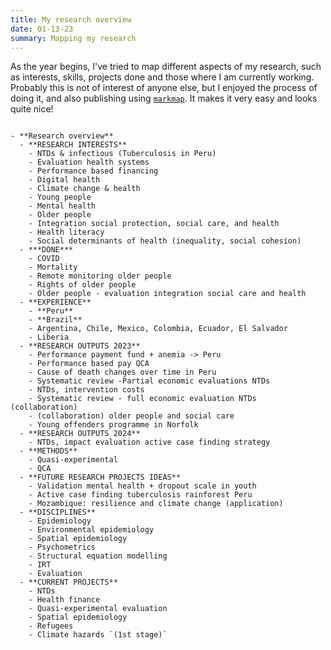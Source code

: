 ```yaml
---
title: My research overview
date: 01-13-23
summary: Mapping my research
---
```


As the year begins, I've tried to map different aspects of my research, such as interests, skills, projects done and those where I am currently working. Probably this is not of interest of anyone else, but I enjoyed the process of doing it, and also publishing using [`markmap`](https://markmap.js.org/). It makes it very easy and looks quite nice!

```markmap

- **Research overview**
  - **RESEARCH INTERESTS**
    - NTDs & infectious (Tuberculosis in Peru)
    - Evaluation health systems
    - Performance based financing
    - Digital health
    - Climate change & health
    - Young people
    - Mental health
    - Older people
    - Integration social protection, social care, and health
    - Health literacy
    - Social determinants of health (inequality, social cohesion)
  - ***DONE***
    - COVID
    - Mortality
    - Remote monitoring older people
    - Rights of older people
    - Older people - evaluation integration social care and health
  - **EXPERIENCE**
    - **Peru**
    - **Brazil**
    - Argentina, Chile, Mexico, Colombia, Ecuador, El Salvador
    - Liberia
  - **RESEARCH OUTPUTS 2023**
    - Performance payment fund + anemia -> Peru
    - Performance based pay QCA
    - Cause of death changes over time in Peru
    - Systematic review -Partial economic evaluations NTDs
    - NTDs, intervention costs
    - Systematic review - full economic evaluation NTDs (collaboration)
    - (collaboration) older people and social care
    - Young offenders programme in Norfolk
  - **RESEARCH OUTPUTS 2024**
    - NTDs, impact evaluation active case finding strategy
  - **METHODS**
    - Quasi-experimental
    - QCA
  - **FUTURE RESEARCH PROJECTS IDEAS**
    - Validation mental health + dropout scale in youth
    - Active case finding tuberculosis rainforest Peru
    - Mozambique: resilience and climate change (application)
  - **DISCIPLINES**
    - Epidemiology
    - Environmental epidemiology
    - Spatial epidemiology
    - Psychometrics
    - Structural equation modelling
    - IRT
    - Evaluation
  - **CURRENT PROJECTS**
    - NTDs
    - Health finance
    - Quasi-experimental evaluation
    - Spatial epidemiology
    - Refugees
    - Climate hazards `(1st stage)`
    
```
